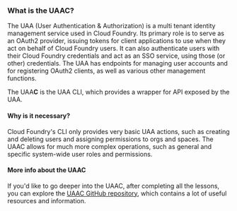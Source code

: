 ### What is the UAAC?

The UAA (User Authentication \& Authorization) is a multi tenant identity management service used in Cloud Foundry. Its primary role is to serve as an OAuth2 provider, issuing tokens for client applications to use when they act on behalf of Cloud Foundry users. It can also authenticate users with their Cloud Foundry credentials and act as an SSO service, using those (or other) credentials. The UAA has endpoints for managing user accounts and for registering OAuth2 clients, as well as various other management functions.

The UAA**C** is the UAA CLI, which provides a wrapper for API exposed by the UAA.

#### Why is it necessary?

Cloud Foundry's CLI only provides very basic UAA actions, such as creating and deleting users and assigning permissions to orgs and spaces.
The UAAC allows for much more complex operations, such as general and specific system-wide user roles and permissions.

#### More info about the UAAC

If you'd like to go deeper into the UAAC, after completing all the lessons, you can explore the [UAAC GitHub repository](https://github.com/cloudfoundry/cf-uaac), which contains a lot of useful resources and information.
